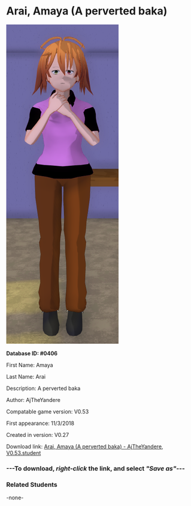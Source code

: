 # Arai, Amaya (A perverted baka)

<img src="../../Files/Images/Arai, Amaya (A perverted baka).png" title="Arai, Amaya (A perverted baka) - AjTheYandere, V0.53">

**Database ID: #0406**

First Name: Amaya

Last Name: Arai

Description: A perverted baka

Author: AjTheYandere

Compatable game version: V0.53

First appearance: 11/3/2018

Created in version: V0.27

Download link: <a href="https://raw.githubusercontent.com/Arbiter1223/Daigaku-Gurashi-Custom-Students/master/Files/Student%20Files/Arai%2C%20Amaya%20(A%20perverted%20baka)%20-%20AjTheYandere%2C%20V0.53.student">Arai, Amaya (A perverted baka) - AjTheYandere, V0.53.student</a>

### ---**To download, _right-click_ the link, and select _"Save as"_**---

### Related Students

-none-
